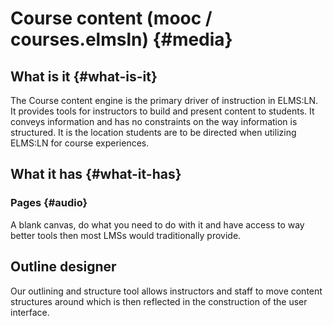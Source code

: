 # Course content \(mooc / courses.elmsln\) {#media}

## What is it {#what-is-it}

The Course content engine is the primary driver of instruction in ELMS:LN. It provides tools for instructors to build and present content to students. It conveys information and has no constraints on the way information is structured. It is the location students are to be directed when utilizing ELMS:LN for course experiences.

## What it has {#what-it-has}

### Pages {#audio}

A blank canvas, do what you need to do with it and have access to way better tools then most LMSs would traditionally provide.

## Outline designer

Our outlining and structure tool allows instructors and staff to move content structures around which is then reflected in the construction of the user interface.



